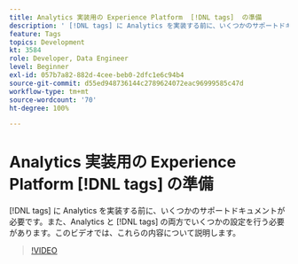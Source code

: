 ```yaml
---
title: Analytics 実装用の Experience Platform  [!DNL tags]  の準備
description: ' [!DNL tags] に Analytics を実装する前に、いくつかのサポートドキュメントが必要です。また、Analytics と  [!DNL tags] の両方でいくつかの設定を行う必要があります。このビデオでは、これらの内容について説明します。'
feature: Tags
topics: Development
kt: 3584
role: Developer, Data Engineer
level: Beginner
exl-id: 057b7a82-882d-4cee-beb0-2dfc1e6c94b4
source-git-commit: d55ed948736144c2789624072eac96999585c47d
workflow-type: tm+mt
source-wordcount: '70'
ht-degree: 100%

---
```


# Analytics 実装用の Experience Platform [!DNL tags] の準備

[!DNL tags] に Analytics を実装する前に、いくつかのサポートドキュメントが必要です。また、Analytics と [!DNL tags] の両方でいくつかの設定を行う必要があります。このビデオでは、これらの内容について説明します。

>[!VIDEO](https://video.tv.adobe.com/v/3429973/?quality=12&learn=on&captions=jpn)
